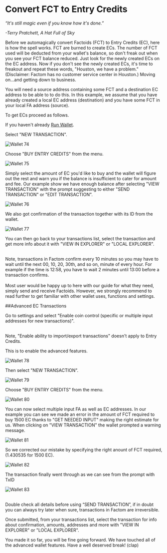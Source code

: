 # Convert FCT to Entry Credits

*“It's still magic even if you know how it's done.”*
 
*-Terry Pratchett, A Hat Full of Sky* 

Before we automagically convert Factoids (FCT) to Entry Credits (EC), here is how the spell works. FCT are burned to create ECs. The number of FCT used will be deducted from your wallet's balance, so don't freak out when you see your FCT balance reduced. Just look for the newly created ECs on the EC address. Now if you don't see the newly created ECs, it's time to freakout and repeat these words, "Houston, we have a problem." (Disclaimer: Factom has no customer service center in Houston.)
Moving on...and getting down to business.

You will need a source address containing some FCT and a destination EC address to be able to to do this. In this example, we assume that you have already created a local EC address (destination) and you have some FCT in your local FA address (source).

To get ECs proceed as follows.

If you haven't already [Run Wallet](#run-enterprise-wallet).

Select "NEW TRANSACTION".

![Wallet 74](images/wallet_046.png)

Choose "BUY ENTRY CREDITS" from the menu.

![Wallet 75](images/wallet_066.png)

Simply select the amount of EC you'd like to buy and the wallet will figure out the rest and warn you if the balance is insufficient to cater for amount and fee. Our example show we have enough balance after selecting "VIEW TRANSACTION" with the prompt suggesting to either "SEND TRANSACTION" or "EDIT TRANSACTION".

![Wallet 76](images/wallet_067.png)

We also got confirmation of the transaction together with its ID from the wallet.

![Wallet 77](images/wallet_068.png)

You can then go back to your transactions list, select the transaction and get more info about it with "VIEW IN EXPLORER" or "LOCAL EXPLORER". 

<aside class="notice"><br>
Note, transactions in Factom confirm every 10 minutes so you may have to wait until the next 00, 10, 20, 30th, and so on, minute of every hour. For example if the time is 12:58, you have to wait 2 minutes until 13:00 before a transaction confirms.
</aside>

<aside class="success"><br>
Most user would be happy up to here with our guide for what they need, simply send and receive Factoids. However, we strongly recommend to read further to get familiar with other wallet uses, functions and settings.
</aside>

##Advanced EC Transactions

Go to settings and select "Enable coin control (specific or multiple input addresses for new transactions)". 

<aside class="notice"><br>
Note, "Enable ability to import/export transactions" doesn't apply to Entry Credits.
</aside>

This is to enable the advanced features.

![Wallet 78](images/wallet_069.png)

Then select "NEW TRANSACTION".

![Wallet 79](images/wallet_046.png)

Choose "BUY ENTRY CREDITS" from the menu.

![Wallet 80](images/wallet_062.png)

You can now select multiple input FA as well as EC addresses. In our example you can see we made an error in the amount of FCT required to buy 1500 EC thanks to "GET NEEDED INPUT" making the right estimate for us. When clicking on "VIEW TRANSACTION" the wallet prompted a warning message. 

![Wallet 81](images/wallet_063.png) 

So we corrected our mistake by specifying the right anount of FCT required, (1.430535 for 1500 EC).

![Wallet 82](images/wallet_064.png)

The transaction finally went through as we can see from the prompt with TxID
 
![Wallet 83](images/wallet_065.png)

<aside class="warning"><br>
Double check all details before using “SEND TRANSACTION”, if in doubt you can always try later when sure, transactions in Factom are irreversible.
</aside>

Once submitted, from your transactions list, select the transaction for info about confirmation, amounts, addresses and more with "VIEW IN EXPLORER" or "LOCAL EXPLORER".

You made it so far, you will be fine going forward. We have touched all of the advanced wallet features. Have a well deserved break! (clap)





